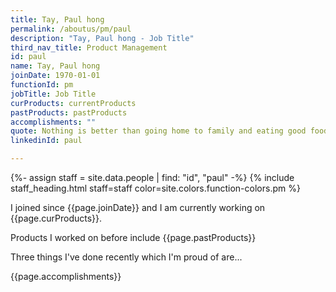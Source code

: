 ```yaml
---
title: Tay, Paul hong
permalink: /aboutus/pm/paul
description: "Tay, Paul hong - Job Title"
third_nav_title: Product Management
id: paul
name: Tay, Paul hong
joinDate: 1970-01-01
functionId: pm
jobTitle: Job Title
curProducts: currentProducts
pastProducts: pastProducts
accomplishments: ""
quote: Nothing is better than going home to family and eating good food and relaxing
linkedinId: paul

---
```


{%- assign staff = site.data.people | find: "id", "paul" -%}
{% include staff_heading.html staff=staff color=site.colors.function-colors.pm %}

<p>I joined since {{page.joinDate}} and I am currently working on {{page.curProducts}}.</p>

<p>Products I worked on before include {{page.pastProducts}}</p>

<p>Three things I've done recently which I'm proud of are...</p>
{{page.accomplishments}}
